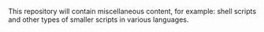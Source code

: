 This repository will contain miscellaneous content, for example: shell scripts and other types of smaller scripts in various languages.
